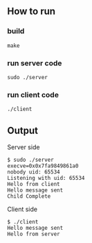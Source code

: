 ## How to run

### build
`make`

### run server code
`sudo ./server`

### run client code
`./client`


## Output
Server side
```
$ sudo ./server 
execve=0x0x7fa9849861a0
nobody uid: 65534
Listening with uid: 65534
Hello from client
Hello message sent
Child Complete
```

Client side
```
$ ./client 
Hello message sent
Hello from server
```
